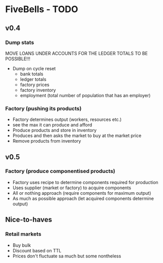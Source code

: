 # FiveBells - TODO

## v0.4

### Dump stats

MOVE LOANS UNDER ACCOUNTS FOR THE LEDGER TOTALS TO BE POSSIBLE!!!

- Dump on cycle reset
  - bank totals
  - ledger totals
  - factory prices
  - factory inventory
  - employment (total number of population that has an employer)

### Factory (pushing its products)

- Factory determines output (workers, resources etc.)
- see the max it can produce and afford
- Produce products and store in inventory
- Produces and then asks the market to buy at the market price
- Remove products from inventory

## v0.5

### Factory (produce componentised products)

- Factory uses recipe to determine components required for production
- Uses supplier (market or factory) to acquire components
- All or nothing approach (require components for maximum output)
- As much as possible approach (let acquired components determine output)

## Nice-to-haves

### Retail markets

- Buy bulk
- Discount based on TTL
- Prices don't fluctuate sa much but some nontheless
